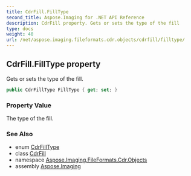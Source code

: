 ```yaml
---
title: CdrFill.FillType
second_title: Aspose.Imaging for .NET API Reference
description: CdrFill property. Gets or sets the type of the fill
type: docs
weight: 40
url: /net/aspose.imaging.fileformats.cdr.objects/cdrfill/filltype/
---
```

## CdrFill.FillType property

Gets or sets the type of the fill.

```csharp
public CdrFillType FillType { get; set; }
```

### Property Value

The type of the fill.

### See Also

* enum [CdrFillType](../../../aspose.imaging.fileformats.cdr.enum/cdrfilltype/)
* class [CdrFill](../)
* namespace [Aspose.Imaging.FileFormats.Cdr.Objects](../../cdrfill/)
* assembly [Aspose.Imaging](../../../)


